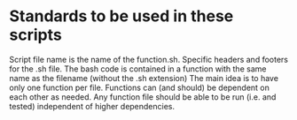 # Standards to be used in these scripts

Script file name is the name of the function.sh.
Specific headers and footers for the .sh file.
The bash code is contained in a function with the same name as the filename (without the .sh extension)
The main idea is to have only one function per file.
Functions can (and should) be dependent on each other as needed.
Any function file should be able to be run (i.e. and tested) independent of higher dependencies.

